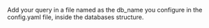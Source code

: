 Add your query in a file named as the db_name you configure in the config.yaml file, inside the databases structure.
